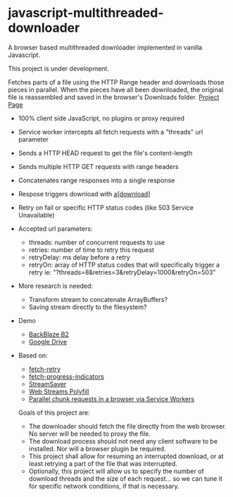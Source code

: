 # javascript-multithreaded-downloader
A browser based multithreaded downloader implemented in vanilla Javascript.

This project is under development.

Fetches parts of a file using the HTTP Range header and downloads those pieces in parallel. When the pieces have all been downloaded, the original file is reassembled and saved in the browser's Downloads folder. [Project Page](https://backblaze-b2-samples.github.io/multithreaded-downloader-js/)

* 100% client side JavaScript, no plugins or proxy required
* Service worker intercepts all fetch requests with a "threads" url parameter
* Sends a HTTP HEAD request to get the file's content-length
* Sends multiple HTTP GET requests with range headers
* Concatenates range responses into a single response
* Respose triggers download with [a[download]](https://developer.mozilla.org/en-US/docs/Web/HTML/Element/a#attr-download)
* Retry on fail or specific HTTP status codes (like 503 Service Unavailable)

* Accepted url parameters:
  - threads: number of concurrent requests to use
  - retries: number of time to retry this request
  - retryDelay: ms delay before a retry
  - retryOn: array of HTTP status codes that will specifically trigger a retry
    ie: "?threads=8&retries=3&retryDelay=1000&retryOn=503"

* More research is needed:
  - Transform stream to concatenate ArrayBuffers?
  - Saving stream directly to the filesystem?

* Demo
  - [BackBlaze B2](https://backblaze-b2-samples.github.io/multithreaded-downloader-js/backBlaze.html)
  - [Google Drive](https://backblaze-b2-samples.github.io/multithreaded-downloader-js/googleDrive.html)


* Based on:
  - [fetch-retry](https://github.com/jonbern/fetch-retry)
  - [fetch-progress-indicators](https://github.com/AnthumChris/fetch-progress-indicators)
  - [StreamSaver](https://github.com/jimmywarting/StreamSaver.js)
  - [Web Streams Polyfill](https://github.com/creatorrr/web-streams-polyfill)
  - [Parallel chunk requests in a browser via Service Workers](https://blog.ghaiklor.com/parallel-chunk-requests-in-a-browser-via-service-workers-7be10be2b75f)


  Goals of this project are:
  * The downloader should fetch the file directly from the web browser. No server will be needed to proxy the file.
  * The download process should not need any client software to be installed. Nor will a browser plugin be required.
  * This project shall allow for resuming an interrupted download, or at least retrying a part of the file that was interrupted.
  * Optionally, this project will allow us to specify the number of download threads and the size of each request... so we can tune it for specific network conditions, if that is necessary.
